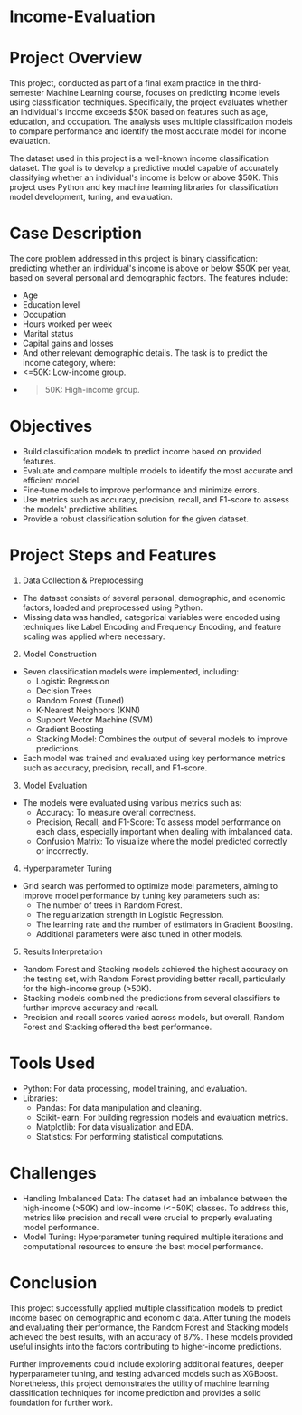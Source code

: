 # Income-Evaluation
# Project Overview
This project, conducted as part of a final exam practice in the third-semester Machine Learning course, focuses on predicting income levels using classification techniques. Specifically, the project evaluates whether an individual's income exceeds $50K based on features such as age, education, and occupation. The analysis uses multiple classification models to compare performance and identify the most accurate model for income evaluation.

The dataset used in this project is a well-known income classification dataset. The goal is to develop a predictive model capable of accurately classifying whether an individual's income is below or above $50K. This project uses Python and key machine learning libraries for classification model development, tuning, and evaluation.

# Case Description
The core problem addressed in this project is binary classification: predicting whether an individual's income is above or below $50K per year, based on several personal and demographic factors. The features include:
  - Age
  - Education level
  - Occupation
  - Hours worked per week
  - Marital status
  - Capital gains and losses
  - And other relevant demographic details.
The task is to predict the income category, where:
  - <=50K: Low-income group.
  - >50K: High-income group.

# Objectives
- Build classification models to predict income based on provided features.
- Evaluate and compare multiple models to identify the most accurate and efficient model.
- Fine-tune models to improve performance and minimize errors.
- Use metrics such as accuracy, precision, recall, and F1-score to assess the models' predictive abilities.
- Provide a robust classification solution for the given dataset.

# Project Steps and Features
1. Data Collection & Preprocessing
- The dataset consists of several personal, demographic, and economic factors, loaded and preprocessed using Python.
- Missing data was handled, categorical variables were encoded using techniques like Label Encoding and Frequency Encoding, and feature scaling was applied where necessary.

2. Model Construction
- Seven classification models were implemented, including:
  - Logistic Regression
  - Decision Trees
  - Random Forest (Tuned)
  - K-Nearest Neighbors (KNN)
  - Support Vector Machine (SVM)
  - Gradient Boosting
  - Stacking Model: Combines the output of several models to improve predictions.
- Each model was trained and evaluated using key performance metrics such as accuracy, precision, recall, and F1-score.

3. Model Evaluation
- The models were evaluated using various metrics such as:
  - Accuracy: To measure overall correctness.
  - Precision, Recall, and F1-Score: To assess model performance on each class, especially important when dealing with imbalanced data.
  - Confusion Matrix: To visualize where the model predicted correctly or incorrectly.

4. Hyperparameter Tuning
- Grid search was performed to optimize model parameters, aiming to improve model performance by tuning key parameters such as:
  - The number of trees in Random Forest.
  - The regularization strength in Logistic Regression.
  - The learning rate and the number of estimators in Gradient Boosting.
  - Additional parameters were also tuned in other models.

5. Results Interpretation
- Random Forest and Stacking models achieved the highest accuracy on the testing set, with Random Forest providing better recall, particularly for the high-income group (>50K).
- Stacking models combined the predictions from several classifiers to further improve accuracy and recall.
- Precision and recall scores varied across models, but overall, Random Forest and Stacking offered the best performance.
 
# Tools Used
- Python: For data processing, model training, and evaluation.
- Libraries:
  - Pandas: For data manipulation and cleaning.
  - Scikit-learn: For building regression models and evaluation metrics.
  - Matplotlib: For data visualization and EDA.
  - Statistics: For performing statistical computations.

# Challenges
- Handling Imbalanced Data: The dataset had an imbalance between the high-income (>50K) and low-income (<=50K) classes. To address this, metrics like precision and recall were crucial to properly evaluating model performance.
- Model Tuning: Hyperparameter tuning required multiple iterations and computational resources to ensure the best model performance.

# Conclusion
This project successfully applied multiple classification models to predict income based on demographic and economic data. After tuning the models and evaluating their performance, the Random Forest and Stacking models achieved the best results, with an accuracy of 87%. These models provided useful insights into the factors contributing to higher-income predictions.

Further improvements could include exploring additional features, deeper hyperparameter tuning, and testing advanced models such as XGBoost. Nonetheless, this project demonstrates the utility of machine learning classification techniques for income prediction and provides a solid foundation for further work.
